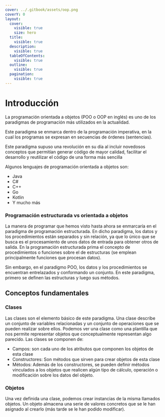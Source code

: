 ```yaml
---
cover: ../.gitbook/assets/oop.png
coverY: 0
layout:
  cover:
    visible: true
    size: hero
  title:
    visible: true
  description:
    visible: true
  tableOfContents:
    visible: true
  outline:
    visible: true
  pagination:
    visible: true
---
```


# Introducción

La programación orientada a objetos (POO o OOP en inglés) es uno de los paradigmas de programación más utilizados en la actualidad.&#x20;

Este paradigma se enmarca dentro de la programación imperativa, en la cual los programas se expresan en secuencias de órdenes (sentencias).&#x20;

Este paradigma supuso una revolución en su día al incluir novedosos conceptos que permitían generar código de mayor calidad, facilitar el desarrollo y reutilizar el código de una forma más sencilla

Algunos lenguajes de programación orientada a objetos son:

* Java
* C#
* C++
* Go
* Kotlin
* Y mucho más

### Programación estructurada vs orientada a objetos

La manera de programar que hemos visto hasta ahora se enmarcaría en el paradigma de programación estructurada. En dicho paradigma, los datos y los procedimientos están separados y sin relación, ya que lo único que se busca es el procesamiento de unos datos de entrada para obtener otros de salida. En la programación estructurada prima el concepto de procedimientos o funciones sobre el de estructuras (se emplean principalmente funciones que procesan datos).

Sin embargo, en el paradigmo POO, los datos y los procedimientos se encuentran entrelazados y conformando un conjunto. En este paradigma, primero se definen las estructuras y luego sus métodos.

## Conceptos fundamentales

### Clases

Las clases son el elemento básico de este paradigma. Una clase describe un conjunto de variables relacionadas y un conjunto de operaciones que se pueden realizar sobre ellos. Podemos ver una clase como una plantilla que nos permite representar objetos que conceptualmente representan algo parecido. Las clases se componen de:

* Campos: son cada uno de los atributos que componen los objetos de esta clase&#x20;
* Constructores: Son métodos que sirven para crear objetos de esta clase
* Métodos: Además de los constructores, se pueden definir métodos vinculados a los objetos que realicen algún tipo de cálculo, operación o modificación sobre los datos del objeto.

### Objetos

Una vez definida una clase, podemos crear instancias de la misma llamados objetos. Un objeto almacena una serie de valores concretos que se le han asignado al crearlo (más tarde se le han podido modificar).

